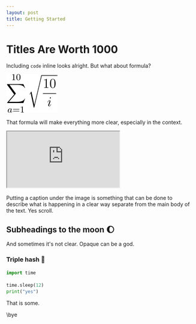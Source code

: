 ```yaml
---
layout: post
title: Getting Started
---
```


# Titles Are Worth 1000

Including `code` inline looks alright. But what about formula?

<img class="formula" src="./formula-1.svg" title="testing a title"/>

[//]: # (The above formula can be generated at https://latex.codecogs.com/svg.image?latex_math_mode)

That formula will make everything more clear, especially in the context.

<p class="visual">
<iframe src="https://tchlux.github.io/documents/nn-activations.html">
</iframe>
</p>
<p class="caption">Putting a caption under the image is something that can be done to describe what is happening in a clear way separate from the main body of the text. Yes scroll.</p>

## Subheadings to the moon 🌔

And sometimes it's not clear. Opaque can be a god.

### Triple hash 🦾

```python
import time

time.sleep(12)
print("yes")
```

That is some.

\bye

